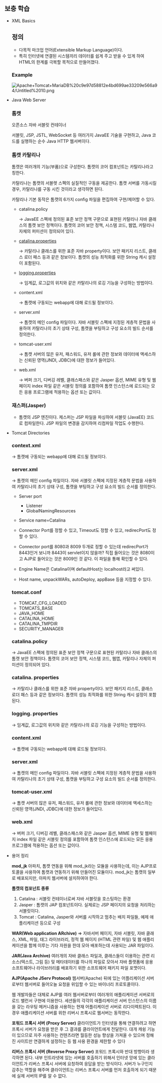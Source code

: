 ## 보충 학습

- XML Basics

    ## 정의

    - 다목적 마크업 언어(Extensible Markup Language)이다.
    - 특히 인터넷에 연결된 시스템끼리 데이터를 쉽게 주고 받을 수 있게 하여 HTML의 한계를 극복할 목적으로 만들어졌다.

    ### Example

    ![Apache+Tomcat+MariaDB%20c9e97d58812e4bd699ae33209e566a94/Untitled%2010.png](Apache+Tomcat+MariaDB%20c9e97d58812e4bd699ae33209e566a94/Untitled%2010.png)

- Java Web Server

    ### 톰캣

    오픈소스 자바 서블릿 컨테이너

    서블릿, JSP, JSTL, WebSocket 등 여러가지 JavaEE 기술을 구현하고, Java 코드를 실행하는 순수 Java HTTP 웹서버이다.

    ### 톰캣 카탈리나

    톰캣은 여러개의 기능(부품)으로 구성한다. 톰캣의 코어 컴포넌트는 카탈리나라고 칭한다.

    카탈리나는 톰캣의 서블렛 스펙의 실질적인 구동을 제공한다. 톰캣 서버를 가동시킬 경우, 카탈리나를 구동 시킨 것이라고 생각하면 된다. 

    카탈리나 기본 동작은 톰캣의 6가지 config 파일을 편집하여 구현/제어할 수 있다.

    - catalina.policy

        → JavaEE 스펙에 정의된 표준 보안 정책 구문으로 표현된 카탈리나 자바 클래스의 톰캣 보안 정책이다. 톰캣의 코어 보안 정책, 시스템 코드, 웹앱, 카탈리나 자체의 퍼미션이 정의되어 있다.

    - [catalina.properties](http://catalina.properties)

        → 카탈리나 클래스를 위한 표준 자바 property이다. 보안 패키지 리스트, 클래스 로더 패스 등과 같은 정보이다. 톰캣의 성능 최적화를 위한 String 캐시 설정이 포함된다.

    - [logging.properties](http://logging.properties)

        → 임계값, 로그값의 위치와 같은 카탈리나의 로깅 기능을 구성하는 방법이다.

    - content.xml

        → 톰캣에 구동되는 webapp에 대해 로드될 정보이다.

    - server.xml

        → 톰캣의 메인 config 파일이다. 자바 서블릿 스펙에 지정된 게층적 문법을 사용하여 카탈리나의 초기 상태 구성, 톰캣을 부팅하고 구성 요소의 빌드 순서를 정의한다. 

    - tomcat-user.xml

        → 톰캣 서버의 많은 유저, 패스워드, 유저 롤에 관한 정보와 데이터에 액세스하는 신뢰된 영역(JNDI, JDBC)에 대한 정보가 들어있다.

    - web.xml

        → 버퍼 크기, 디버깅 레벨, 클래스패스와 같은 Jasper 옵션, MIME 유형 및 웹페이지 index 파일 같은 서블릿 정의를 포함하여 톰캣 인스턴스에 로드되는 모든 응용 프로그램에 적용하는 옵션 또는 값이다.

    ### 재스퍼(Jasper)

    - 톰캣의 JSP 엔진이다. 제스퍼는 JSP 파일을 파싱하여 서블릿 (JavaEE) 코드로 컴파일한다. JSP 파일의 변경을 감지하여 리컴파일 작업도 수행한다.
- Tomcat Directories

    ### context.xml

    → 톰캣에 구동되는 webapp에 대해 로드될 정보이다. 


    ### server.xml

    → 톰캣의 메인 config 파일이다. 자바 서블릿 스펙에 지정된 게층적 문법을 사용하여 카탈리나의 초기 상태 구성, 톰캣을 부팅하고 구성 요소의 빌드 순서를 정의한다. 


    - Server port
        - Listener
        - GlobalNamingResources

    - Service name=Catalina
    - Connector Port를 정할 수 있고, Timeout도 정할 수 있고, redirecPort도 정할 수 있다.
    - Connector port를 8080과 8009 두개로 정할 수 있는데 redirecPort가 8443인거 보니까 8443이 servlet이지 않을까? 직접 들어오는 것은 8080이고 AJP로 들어오는 것은 8009인 것 같다. 이 파일을 통해 확인할 수 있다.
    - Engine Name은 Catalina이며 defaultHost는 localhost라고 써있다.
    - Host name, unpackWARs, autoDeploy, appBase 등을 지정할 수 있다.

    ### tomcat.conf

    - TOMCAT_CFG_LOADED
    - TOMCATS_BASE
    - JAVA_HOME
    - CATALINA_HOME
    - CATALINA_TMPDIR
    - SECURITY_MANAGER

    ### catalina.policy

    → JavaEE 스펙에 정의된 표준 보안 정책 구문으로 표현된 카탈리나 자바 클래스의 톰캣 보안 정책이다. 톰캣의 코어 보안 정책, 시스템 코드, 웹앱, 카탈리나 자체의 퍼미션이 정의되어 있다.

    ### catalina. properties

    → 카탈리나 클래스를 위한 표준 자바 property이다. 보안 패키지 리스트, 클래스 로더 패스 등과 같은 정보이다. 톰캣의 성능 최적화를 위한 String 캐시 설정이 포함된다.

    ### logging. properties

    → 임계값, 로그값의 위치와 같은 카탈리나의 로깅 기능을 구성하는 방법이다.

    ### content.xml

    → 톰캣에 구동되는 webapp에 대해 로드될 정보이다.

    ### server.xml

    → 톰캣의 메인 config 파일이다. 자바 서블릿 스펙에 지정된 게층적 문법을 사용하여 카탈리나의 초기 상태 구성, 톰캣을 부팅하고 구성 요소의 빌드 순서를 정의한다. 

    ### tomcat-user.xml

    → 톰캣 서버의 많은 유저, 패스워드, 유저 롤에 관한 정보와 데이터에 액세스하는 신뢰된 영역(JNDI, JDBC)에 대한 정보가 들어있다.

    ### web.xml

    → 버퍼 크기, 디버깅 레벨, 클래스패스와 같은 Jasper 옵션, MIME 유형 및 웹페이지 index 파일 같은 서블릿 정의를 포함하여 톰캣 인스턴스에 로드되는 모든 응용 프로그램에 적용하는 옵션 또는 값이다.

- 용어 정리

    **mod_jk**
    아파치, 톰캣 연동을 위해 mod_jk라는 모듈을 사용하는데, 이는 AJP프로토콜을 사용하여 톰캣과 연동하기 위해 만들어진 모듈이다. mod_jk는 톰캣의 일부로 배포되지만, 아파치 웹서버에 설치하여야 한다.

    **톰캣의 컴포넌트 종류**
    1. Catalina : 서블릿 컨테이너로써 자바 서블릿을 호스팅하는 환경
    2. Jasper : 톰캣의 JAP 컴포넌트이다. 실제로는 JSP 페이지의 요청을 처리하는 서블릿이다.
    3. Tomcat : Catalina, Jasper와 서버를 시작하고 멈추는 배치 파일들, 예제 애플리케이션 등으로 구성

    **WAR(Web application ARchive)**
    ⇒ 자바서버 페이지, 자바 서블릿, 자바 클래스, XML, 파일, 태그 라이브러리, 정적 웹 페이지 (HTML 관련 파일) 및 웹 애플리케이션을 함께 이루는 기타 자원을 한데 모아 배포하는데 사용되는 JAR 파일이다.

    **JAR(Java Archive)**
    여러개의 자바 클래스 파일과, 클래스들이 이용하는 관련 리소스(텍스트, 그림 등) 및 메타데이터를 하나의 파일로 모아서 자바 플랫폼에 응용 소프트웨어나 라이브러리를 배포하기 위한 소프트웨어 패키지 파일 포맷이다.

    **AJP(Apache JServ Protocol)**
    웹서버(Apache) 뒤에 있는 어플리케이션 서버로부터 웹서버로 들어오늘 요청을 위임할 수 있는 바이너리 프로토콜이다.

    웹 개발자들은 대체로 AJP를 여러 웹서버로부터 여러개의 애플리케이션 서버로의 로드 밸런서 구현에 이용한다. 세션들의 각각의 애플리케이션 서버 인스턴스의 이름을 갖는 라우팅 메커니즘을 사용하는 현재 어플리케이션 서버로 리다이렉트된다. 이 경우 애플리케이션 서버를 위한 리버시 프록시로 웹서버는 동작한다.

    **포워드 프록시 서버 (Proxy Server)**
    클라이언트가 인터넷을 통해 연결하려고 하면 프록시 서버가 요청을 받은 후 그 결과를 클라이언트에게 전달한다. 대개 캐슁 기능이 있으므로 자주 사용하는 컨텐츠라면 월등한 성능 향상을 가져올 수 있으며 정해진 사이트만 연결하게 설정하는 등 웹 사용 환경을 제한할 수 있다

    **리버스 프록시 서버 (Reverse Proxy Server)**
    포워드 프록시와 반대 방향이라 생각하면 된다.
    내부 인트라넷에 있는 서버를 호출하기 위해서 인터넷 망에 있는 클라이언트가 리버스 프록시 서버에 요청하여 응답을 받는 방식이다. 서버가 누구인지 감추는 역할을 해주며 클라이언트는 리버스 프록시 서버를 먼저 호출하게 되기 때문에 실제 서버의 IP를 알 수 없다.

  
